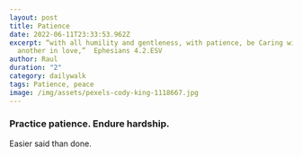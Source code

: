 ```yaml
---
layout: post
title: Patience
date: 2022-06-11T23:33:53.962Z
excerpt: “with all humility and gentleness, with patience, be Caring with one
  another in love,” ‭‬‬ Ephesians 4.2.ESV
author: Raul
duration: "2"
category: dailywalk
tags: Patience, peace
image: /img/assets/pexels-cody-king-1118667.jpg
---
```

### Practice patience. Endure hardship.

Easier said than done.
